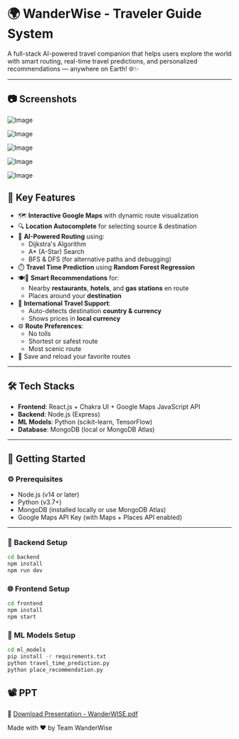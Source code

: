 # 🌍 WanderWise - Traveler Guide System

A full-stack AI-powered travel companion that helps users explore the world with smart routing, real-time travel predictions, and personalized recommendations — anywhere on Earth! 🌐✨

---

## 📷 Screenshots

![Image](https://github.com/user-attachments/assets/29c0d25b-3dfc-4c6e-9a36-07e6bf93c76d)

![Image](https://github.com/user-attachments/assets/ffcde066-eb22-409a-8a84-9529d15b8997)

![Image](https://github.com/user-attachments/assets/e328f435-2dd5-4d3a-9d37-c8846eddd5ce)

![Image](https://github.com/user-attachments/assets/5cf20e9f-6423-4a35-a6fb-7a2ddf378439)

![Image](https://github.com/user-attachments/assets/b656f7b5-73f0-4d0e-bb8b-33ec31e0ec50)

## 🔹 Key Features

- 🗺️ **Interactive Google Maps** with dynamic route visualization
- 🔍 **Location Autocomplete** for selecting source & destination
- 🧠 **AI-Powered Routing** using:
  - Dijkstra's Algorithm
  - A\* (A-Star) Search
  - BFS & DFS (for alternative paths and debugging)
- ⏱️ **Travel Time Prediction** using **Random Forest Regression**
- 🍽️🏨 **Smart Recommendations** for:
  - Nearby **restaurants**, **hotels**, and **gas stations** en route
  - Places around your **destination**
- 💱 **International Travel Support**:
  - Auto-detects destination **country & currency**
  - Shows prices in **local currency**
- ⚙️ **Route Preferences**:
  - No tolls
  - Shortest or safest route
  - Most scenic route
- 💾 Save and reload your favorite routes

---

## 🛠️ Tech Stacks

- **Frontend**: React.js + Chakra UI + Google Maps JavaScript API
- **Backend**: Node.js (Express)
- **ML Models**: Python (scikit-learn, TensorFlow)
- **Database**: MongoDB (local or MongoDB Atlas)

---

## 🚀 Getting Started

### ⚙️ Prerequisites

- Node.js (v14 or later)
- Python (v3.7+)
- MongoDB (installed locally or use MongoDB Atlas)
- Google Maps API Key (with Maps + Places API enabled)

---

### 🔧 Backend Setup

```bash
cd backend
npm install
npm run dev

```

### 🌐 Frontend Setup

```bash
cd frontend
npm install
npm start

```

### 🤖 ML Models Setup

```bash
cd ml_models
pip install -r requirements.txt
python travel_time_prediction.py
python place_recommendation.py

```

## 📽️ PPT

📁 [Download Presentation - WanderWISE.pdf](https://github.com/user-attachments/files/19720239/WanderWISE.pdf)

Made with ❤️ by Team WanderWise
